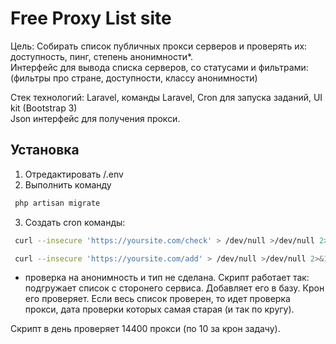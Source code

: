 # Free Proxy List site

Цель: Собирать список публичных прокси серверов и проверять их: доступность, пинг, степень анонимности*.  
Интерфейс для вывода списка серверов, со статусами и фильтрами: (фильтры про стране, доступности, классу анонимности)

Стек технологий: Laravel, команды Laravel, 
Cron для запуска заданий, UI kit (Bootstrap 3)  
Json интерфейс для получения прокси.

## Установка

1) Отредактировать  /.env
2) Выполнить команду 
```bash  
 php artisan migrate
```
3) Создать cron команды:
  ```bash 
   curl --insecure 'https://yoursite.com/check' > /dev/null >/dev/null 2>&1     */1	*	*	*	*
   ```
  ```bash 
   curl --insecure 'https://yoursite.com/add' > /dev/null >/dev/null 2>&1     1	    23	*	*   * 
  ```
  
  
* проверка на анонимность и тип не сделана. 
Скрипт работает так: подгружает список с сторонего сервиса.
Добавляет его в базу. 
Крон его проверяет. 
Если весь список проверен, то идет проверка прокси, дата проверки которых самая старая (и так по кругу).

Скрипт в день проверяет 14400 прокси (по 10 за крон задачу).

